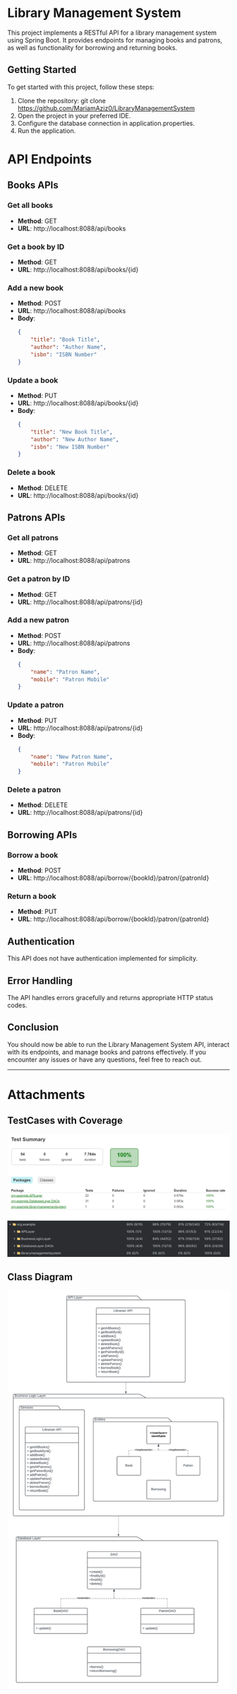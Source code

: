 # Library Management System

This project implements a RESTful API for a library management system using Spring Boot. It provides endpoints for managing books and patrons, as well as functionality for borrowing and returning books.

## Getting Started
To get started with this project, follow these steps:

1. Clone the repository: git clone https://github.com/MariamAziz0/LibraryManagementSystem
2. Open the project in your preferred IDE.
3. Configure the database connection in application.properties.
4. Run the application.

# API Endpoints

## Books APIs
### Get all books

- **Method**: GET
- **URL**: http://localhost:8088/api/books

### Get a book by ID

- **Method**: GET
- **URL**: http://localhost:8088/api/books/{id}

### Add a new book

- **Method**: POST
- **URL**: http://localhost:8088/api/books
- **Body**:
  ```json
  {
      "title": "Book Title",
      "author": "Author Name",
      "isbn": "ISBN Number"
  }
  ```

### Update a book

- **Method**: PUT
- **URL**: http://localhost:8088/api/books/{id}
- **Body**:
  ```json
  {
      "title": "New Book Title",
      "author": "New Author Name",
      "isbn": "New ISBN Number"
  }
  ```

### Delete a book

- **Method**: DELETE
- **URL**: http://localhost:8088/api/books/{id}


## Patrons APIs

### Get all patrons

- **Method**: GET
- **URL**: http://localhost:8088/api/patrons

### Get a patron by ID

- **Method**: GET
- **URL**: http://localhost:8088/api/patrons/{id}

### Add a new patron

- **Method**: POST
- **URL**: http://localhost:8088/api/patrons
- **Body**:
  ```json
  {
      "name": "Patron Name",
      "mobile": "Patron Mobile"
  }
  ```

### Update a patron

- **Method**: PUT
- **URL**: http://localhost:8088/api/patrons/{id}
- **Body**:
  ```json
  {
      "name": "New Patron Name",
      "mobile": "Patron Mobile"
  }
  ```

### Delete a patron

- **Method**: DELETE
- **URL**: http://localhost:8088/api/patrons/{id}


## Borrowing APIs

### Borrow a book

- **Method**: POST
- **URL**: http://localhost:8088/api/borrow/{bookId}/patron/{patronId}

### Return a book

- **Method**: PUT
- **URL**: http://localhost:8088/api/borrow/{bookId}/patron/{patronId}

## Authentication
This API does not have authentication implemented for simplicity.

## Error Handling
The API handles errors gracefully and returns appropriate HTTP status codes.

## Conclusion
You should now be able to run the Library Management System API, interact with its endpoints, and manage books and patrons effectively. If you encounter any issues or have any questions, feel free to reach out.

---

# Attachments 

## TestCases with Coverage
![Testcases.png](Images/TestCases.png)
![Coverage.png](Images/Coverage.png)

## Class Diagram
![ClassDiagram.png](Images/ClassDiagram.png)
